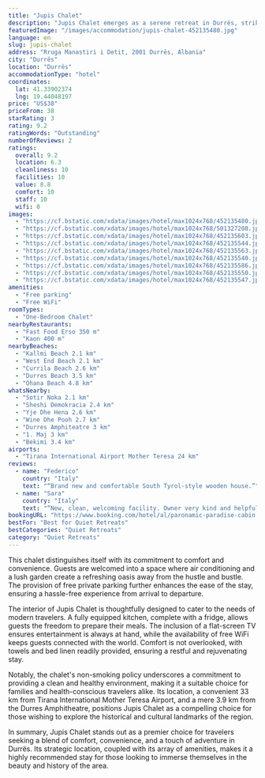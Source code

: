 ```yaml
---
title: "Jupis Chalet"
description: "Jupis Chalet emerges as a serene retreat in Durrës, striking a perfect balance between tranquility and accessibility."
featuredImage: "/images/accommodation/jupis-chalet-452135480.jpg"
language: en
slug: jupis-chalet
address: "Rruga Manastiri i Detit, 2001 Durrës, Albania"
city: "Durrës"
location: "Durrës"
accommodationType: "hotel"
coordinates:
  lat: 41.33902374
  lng: 19.44048197
price: "US$38"
priceFrom: 38
starRating: 3
rating: 9.2
ratingWords: "Outstanding"
numberOfReviews: 2
ratings:
  overall: 9.2
  location: 6.3
  cleanliness: 10
  facilities: 10
  value: 8.8
  comfort: 10
  staff: 10
  wifi: 0
images:
  - "https://cf.bstatic.com/xdata/images/hotel/max1024x768/452135480.jpg?k=40fd4b3b4b483505ed868b991e6a4074f5df583077e0060e43c03808e34ccaf5&o=&hp=1"
  - "https://cf.bstatic.com/xdata/images/hotel/max1024x768/501327208.jpg?k=631473fe4d606e22460b38b46b65f86de8bc4f67847ef08b1090a10103aee79d&o=&hp=1"
  - "https://cf.bstatic.com/xdata/images/hotel/max1024x768/452135603.jpg?k=cdb087c26a9b34f0a9419c5996af215f8c7a8a7826306a22d48683b8df25e027&o=&hp=1"
  - "https://cf.bstatic.com/xdata/images/hotel/max1024x768/452135544.jpg?k=b44eeeb0ca9599a7563e0054fddccaeb8eb12e1d11ae7c3ee02b151d931858bf&o=&hp=1"
  - "https://cf.bstatic.com/xdata/images/hotel/max1024x768/452135563.jpg?k=fa2c007ca02423545d34cfd670b80da0c43867dc5c6fae4fabc090fedd039525&o=&hp=1"
  - "https://cf.bstatic.com/xdata/images/hotel/max1024x768/452135540.jpg?k=54a28144ee6454970c0789f6d1fce156d61c7d15d2f3e597ffcabe60ac225c76&o=&hp=1"
  - "https://cf.bstatic.com/xdata/images/hotel/max1024x768/452135586.jpg?k=c73bbd4f92e9ca9b6a7204e5806b80dd53d9f5c3a0ab4b4f6ef518d4a6dba487&o=&hp=1"
  - "https://cf.bstatic.com/xdata/images/hotel/max1024x768/452135550.jpg?k=61deb8fcda30498bfb2d244ce8b8a6211968d3df7d8a70042c3bb35bcae3ad40&o=&hp=1"
  - "https://cf.bstatic.com/xdata/images/hotel/max1024x768/452135547.jpg?k=1098be9ae8e2f926350c83151dd8561ba3150fe992e6c2283166b2b1b9cdedd4&o=&hp=1"
amenities:
  - "Free parking"
  - "Free WiFi"
roomTypes:
  - "One-Bedroom Chalet"
nearbyRestaurants:
  - "Fast Food Erso 350 m"
  - "Kaon 400 m"
nearbyBeaches:
  - "Kallmi Beach 2.1 km"
  - "West End Beach 2.1 km"
  - "Currila Beach 2.6 km"
  - "Durres Beach 3.5 km"
  - "Ohana Beach 4.8 km"
whatsNearby:
  - "Sotir Noka 2.1 km"
  - "Sheshi Demokracia 2.4 km"
  - "Yje Dhe Hena 2.6 km"
  - "Wine Dhe Pooh 2.7 km"
  - "Durres Amphiteatre 3 km"
  - "1. Maj 3 km"
  - "Bekimi 3.4 km"
airports:
  - "Tirana International Airport Mother Teresa 24 km"
reviews:
  - name: "Federico"
    country: "Italy"
    text: "“Brand new and comfortable South Tyrol-style wooden house.”"
  - name: "Sara"
    country: "Italy"
    text: "“New, clean, welcoming facility. Owner very kind and helpful, gave us very appreciated advice for our stay”"
bookingURL: "https://www.booking.com/hotel/al/paronamic-paradise-cabin.en-gb.html?aid=8035640"
bestFor: "Best for Quiet Retreats"
bestCategories: "Quiet Retreats"
category: "Quiet Retreats"
---
```


This chalet distinguishes itself with its commitment to comfort and convenience. Guests are welcomed into a space where air conditioning and a lush garden create a refreshing oasis away from the hustle and bustle. The provision of free private parking further enhances the ease of the stay, ensuring a hassle-free experience from arrival to departure.

The interior of Jupis Chalet is thoughtfully designed to cater to the needs of modern travelers. A fully equipped kitchen, complete with a fridge, allows guests the freedom to prepare their meals. The inclusion of a flat-screen TV ensures entertainment is always at hand, while the availability of free WiFi keeps guests connected with the world. Comfort is not overlooked, with towels and bed linen readily provided, ensuring a restful and rejuvenating stay.

Notably, the chalet's non-smoking policy underscores a commitment to providing a clean and healthy environment, making it a suitable choice for families and health-conscious travelers alike. Its location, a convenient 33 km from Tirana International Mother Teresa Airport, and a mere 3.9 km from the Durres Amphitheatre, positions Jupis Chalet as a compelling choice for those wishing to explore the historical and cultural landmarks of the region.

In summary, Jupis Chalet stands out as a premier choice for travelers seeking a blend of comfort, convenience, and a touch of adventure in Durrës. Its strategic location, coupled with its array of amenities, makes it a highly recommended stay for those looking to immerse themselves in the beauty and history of the area.